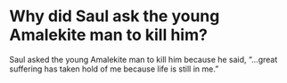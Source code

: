 # Why did Saul ask the young Amalekite man to kill him?

Saul asked the young Amalekite man to kill him because he said, “…great suffering has taken hold of me because life is still in me.”
